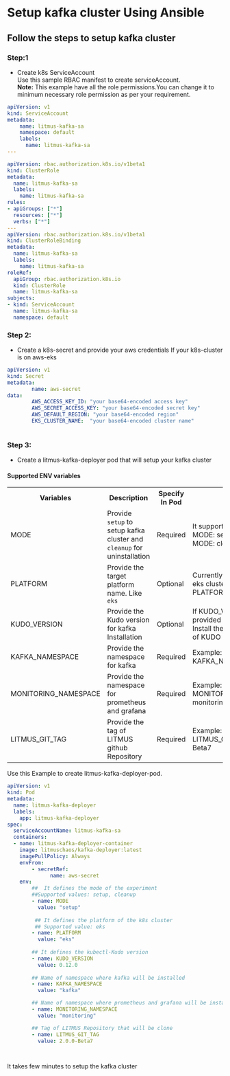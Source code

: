 # Setup kafka cluster Using Ansible
## Follow the steps to setup kafka cluster
### Step:1
- Create  k8s ServiceAccount\
 Use this sample RBAC manifest to create serviceAccount.\
 **Note:** This example have all the role permissions.You can change it to minimum  necessary role permission as per your requirement.
```yaml
apiVersion: v1
kind: ServiceAccount
metadata:
    name: litmus-kafka-sa
    namespace: default
    labels:
      name: litmus-kafka-sa
---

apiVersion: rbac.authorization.k8s.io/v1beta1
kind: ClusterRole
metadata:
  name: litmus-kafka-sa
  labels:
    name: litmus-kafka-sa
rules:
- apiGroups: ["*"]
  resources: ["*"]
  verbs: ["*"]
---
apiVersion: rbac.authorization.k8s.io/v1beta1
kind: ClusterRoleBinding
metadata:
  name: litmus-kafka-sa
  labels:
    name: litmus-kafka-sa
roleRef:
  apiGroup: rbac.authorization.k8s.io
  kind: ClusterRole
  name: litmus-kafka-sa
subjects:
- kind: ServiceAccount
  name: litmus-kafka-sa
  namespace: default
```
 ### Step 2: 
- Create a k8s-secret and provide your aws credentials If your k8s-cluster is on aws-eks
```yaml
apiVersion: v1
kind: Secret
metadata:
        name: aws-secret
data:
        AWS_ACCESS_KEY_ID: "your base64-encoded access key"   
        AWS_SECRET_ACCESS_KEY: "your base64-encoded secret key"
        AWS_DEFAULT_REGION: "your base64-encoded region"
        EKS_CLUSTER_NAME:  "your base64-encoded cluster name"
        
```
### Step 3:
- Create a litmus-kafka-deployer pod  that will setup your kafka cluster
 #### Supported ENV variables
 <table>
    <tr>
      <th> Variables </th>
      <th> Description </th>
      <th> Specify In Pod </th>
      <th> Notes </th>
  </tr>
  <tr>
    <td> MODE </td>
    <td> Provide <code>setup</code> to setup kafka cluster and <code>cleanup</code> for uninstallation </td>
    <td> Required </td>
    <td> It supports two value <br/>
         MODE: setup <br/>
         MODE: cleanup </td>
  </tr>
  <tr>
    <td> PLATFORM </td>
    <td>  Provide the target platform  name. Like <code>eks</code> </td>
    <td> Optional </td>
    <td> Currently it supports only eks cluster <br/>
      PLATFORM: eks</td>
  </tr>
  <tr>
    <td> KUDO_VERSION </td>
    <td> Provide the Kudo version for kafka Installation  </td>
    <td> Optional </td>
   <td> If KUDO_VERSION is not provided ,By-default It will Install the <code> 0.12.0  </code> version of  KUDO </td>
  </tr>
  <tr>
   <td> KAFKA_NAMESPACE </td>
   <td> Provide the namespace for kafka </td>
   <td> Required</td>
   <td> Example: <br/>
        KAFKA_NAMESPACE: kafka </td>
 </tr> 
 <tr>
  <td> MONITORING_NAMESPACE </td>
  <td> Provide the namespace for prometheus and grafana </td>
  <td> Required </td>
  <td> Example: <br/>
   MONITORING_NAMESPACE: monitoring<td/>
 </tr>
 <tr>
  <td> LITMUS_GIT_TAG </td>
  <td> Provide the tag of LITMUS github Repository </td>
  <td> Required </td>
  <td> Example: <br/>
   LITMUS_GIT_TAG: 2.0.0-Beta7</td>
 </tr>
 </table>
Use this Example to create litmus-kafka-deployer-pod.

```yaml
apiVersion: v1
kind: Pod
metadata:
  name: litmus-kafka-deployer
  labels:
    app: litmus-kafka-deployer
spec:
  serviceAccountName: litmus-kafka-sa
  containers:
  - name: litmus-kafka-deployer-container
    image: litmuschaos/kafka-deployer:latest
    imagePullPolicy: Always
    envFrom:
        - secretRef:
              name: aws-secret
    env:
        ##  It defines the mode of the experiment
        ##Supported values: setup, cleanup
        - name: MODE
          value: "setup"
          
         ## It defines the platform of the k8s cluster
         ## Supported value: eks
        - name: PLATFORM
          value: "eks"
        
        ## It defines the kubectl-Kudo version
        - name: KUDO_VERSION
          value: 0.12.0
          
        ## Name of namespace where kafka will be installed
        - name: KAFKA_NAMESPACE
          value: "kafka"

        ## Name of namespace where prometheus and grafana will be installed
        - name: MONITORING_NAMESPACE
          value: "monitoring"

        ## Tag of LITMUS Repository that will be clone
        - name: LITMUS_GIT_TAG
          value: 2.0.0-Beta7

 
```

It takes few minutes to setup the kafka cluster
